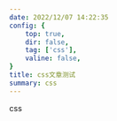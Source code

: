 ```yaml
---
date: 2022/12/07 14:22:35 
config: {
    top: true,
    dir: false,
    tag: ['css'],
    valine: false,
}
title: css文章测试
summary: css
---
```


css
